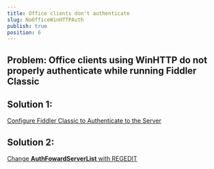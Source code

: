 ```yaml
---
title: Office clients don't authenticate
slug: NoOfficeWinHTTPAuth
publish: true
position: 6
---
```


Problem: Office clients using WinHTTP do not properly authenticate while running Fiddler Classic
----------------------------------------------------------------------------------------

Solution 1: 
-----------

[Configure Fiddler Classic to Authenticate to the Server][1]

Solution 2: 
-----------

[Change **AuthFowardServerList** with REGEDIT][2]

[1]: ../Tasks/AuthenticateWithCBT 
[2]: http://support.microsoft.com/kb/956943

